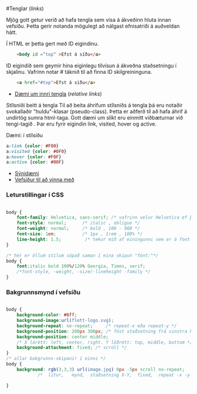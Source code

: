 #Tenglar (_links_)

Mjög gott getur verið að hafa tengla sem vísa á ákveðinn hluta innan vefsíðu. Þetta gerir notanda mögulegt að nálgast efnisatriði á auðveldan hátt. 

Í HTML er þetta gert með ID eigindinu. 

```HTML
    <body id =“top“ >Efst á síðu</a>
```

ID eigindið sem geymir hina eiginlegu tilvísun á ákveðna staðsetningu í skjalinu. Vafrinn notar # táknið til að finna ID skilgreininguna.

```HTML
    <a href="#top">Efst á síðu</a>
```

* [Dæmi um innri tengla](Daemi/relative_links.html) (_relative links_)

Stílsniði beitt á tengla
Til að beita áhrifum stílsniðs á tengla þá eru notaðir svokallaðir "huldu"-klasar (pseudo-class).
Þetta er aðferð til að hafa áhrif á undirtög sumra html-taga. Gott dæmi um slíkt eru einmitt
viðbæturnar við tengi-tagið <a>. Þar eru fyrir eigindin link, visited, hover og active.

Dæmi: í stílsíðu

```CSS
a:link {color: #F00}
a:visited {color: #0F0}
a:hover {color: #F0F}
a:active {color: #00F}
```

* [Sýnidæmi](Dæmi)
* [Vefsíður til að vinna með](verkefni-5)

### Leturstillingar í CSS

```CSS

body {
    font-family: Helvetica, sans-serif; /* vafrinn velur Helvetica ef það er til, annars system font (sans-serif) */ 
    font-style: normal;      /* italic , obligue */
    font-weight: normal;     /* bold , 100 - 900 */
    font-size: 1em;          /* 1px , 1rem , 100% */
    line-height: 1.5;         /* tekur mið af einingunni sem er á font-size, staðlað 1.3 */
}

/* hér er öllum stílum sópað saman í eina skipun "font:"*/
body {
    font:italic bold 100%/120% Georgia, Times, serif;
    /*font-style, -weight, -size/-lineheight -family */
}


```

### Bakgrunnsmynd í vefsíðu

```CSS

body {
    background-color: #6ff;
    background-image:url(flott-logo.svg);
    background-repeat: no-repeat;     /* repeat-x eða repeat-y */
    background-position: 200px 300px; /* föst staðsetning frá vinstra horni efst */
    background-position: center middle;
    /* X lárétt: left, center, right. Y lóðrétt: top, middle, bottom */
    background-attachment: fixed; /* scroll */	
}
/* allar bakgrunns-skipanir í einni */
body {			
	background: rgb(3,3,3) url(image.jpg) 0px -5px scroll no-repeat;
            /*  litur,   mynd,  staðsetning X-Y,  fixed,  repeat -x -y */

}

```
